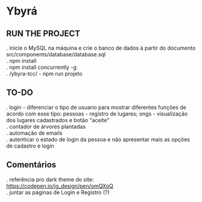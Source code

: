 # Ybyrá  
## RUN THE PROJECT <br/>
. inicie o MySQL na máquina e crie o banco de dados à partir do documento src/components/database/database.sql <br/>
. npm install <br/>
. npm install concurrently -g <br/>
. /ybyra-tcc/ - npm run projeto 

## TO-DO
. login - diferenciar o tipo de usuario para mostrar diferentes funções de acordo com esse tipo: pessoas - registro de lugares; ongs - visualização dos lugares cadastrados e botão "aceite" <br/>
. contador de árvores plantadas <br/>
. automação de emails <br/>
. autenticar o estado de login da pessoa e não apresentar mais as opções de cadastro e login

## Comentários
. referência pro dark theme do site:
https://codepen.io/ig_design/pen/omQXoQ <br/>
. juntar as páginas de Login e Registro (?) <br/>
